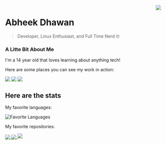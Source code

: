 
<img align="right" src="https://github-readme-stats.vercel.app/api?username=adawesomeguy&title_color=FD9047&icon_color=FD9047&text_color=FFFFFF&custom_title=My+GitHub+Stats&show_icons=true&theme=radical" />

# Abheek Dhawan
> Developer, Linux Enthusiast, and Full Time Nerd 🤓
<h3>A Litte Bit About Me</h2>

<p>I'm a 14 year old that loves learning about anything tech!</p>

<p>Here are some places you can see my work in action:</p>
  


<a href="https://www.youtube.com/channel/UCjMklVqZIPRwcFXKUOXhHYg"> <img src="https://img.shields.io/badge/youtube-FF8888?logo=youtube&logoColor=white&style=for-the-badge" /></a>
<a href="https://www.adawesome.tech"> <img src="https://img.shields.io/badge/website-8888FF?logo=firefox&style=for-the-badge" /></a>
<a href="https://www.npmjs.com/~adawesomeguy"> <img src="https://img.shields.io/badge/NPMJS-FF88FF?logo=npm&logoColor=white&style=for-the-badge" /></a>

<h2>Here are the stats</h3>
<p>My favorite languages:</p>


<img src="https://github-readme-stats.vercel.app/api/top-langs/?username=adawesomeguy&title_color=FD9047&icon_color=FD9047&text_color=FFFFFF&custom_title=My+GitHub+Stats&show_icons=true&theme=radical" alt="Favorite Languages"/>

<p>My favorite repositories:</p>

<a href="https://github.com/ADawesomeguy/AwesomeSciBo">
<img align="center" src="https://github-readme-stats.vercel.app/api/pin/?username=adawesomeguy&repo=awesomescibo&title_color=FD9047&icon_color=FD9047&text_color=FFFFFF&custom_title=My+GitHub+Stats&show_icons=true&theme=radical" />
</a>

<a href="https://github.com/ADawesomeguy/AwesomeMC">
<img align="center" src="https://github-readme-stats.vercel.app/api/pin/?username=adawesomeguy&repo=awesomemc&title_color=FD9047&icon_color=FD9047&text_color=FFFFFF&custom_title=My+GitHub+Stats&show_icons=true&theme=radical" />
</a>

<a href="https://github.com/ADawesomeguy/SpacEscape2D">
<img alight="center" src="https://github-readme-stats.vercel.app/api/pin/?username=adawesomeguy&repo=spacescape2d&title_color=FD9047&icon_color=FD9047&text_color=FFFFFF&custom_title=My+GitHub+Stats&show_icons=true&theme=radical" />
</a>

<!--
**ADawesomeguy/ADawesomeguy** is a ✨ _special_ ✨ repository because its `README.md` (this file) appears on your GitHub profile.

Here are some ideas to get you started:

- 🔭 I’m currently working on ...
- 🌱 I’m currently learning ...
- 👯 I’m looking to collaborate on ...
- 🤔 I’m looking for help with ...
- 💬 Ask me about ...
- 📫 How to reach me: ...
- 😄 Pronouns: ...
- ⚡ Fun fact: ...
-->
